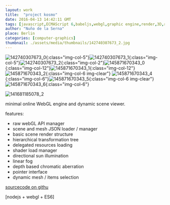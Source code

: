 ```yaml
---
layout: work
title:  "project kosmo"
date: 2016-04-13 14:42:11 GMT
tags: [javascript,ECMAScript 6,babeljs,webgl,graphic engine,render,3D,real time,html5,low poly,shaders,glsl,computer graphics]
author: "Nuño de la Serna"
place: Berlin
categories: [computer-graphics]
thumbnail: ./assets/media/thumbnails/142740307673_2.jpg
---
```


![142740307673_0](./assets/media/img/142740307673_0.jpg){:class="img-col-5"}![142740307673_1](./assets/media/img/142740307673_1.jpg){:class="img-col-5"}![142740307673_2](./assets/media/img/142740307673_2.jpg){:class="img-col-2"}![145871670343_0](./assets/media/img/145871670343_0.png){:class="img-col-12"}![145871670343_1](./assets/media/img/145871670343_1.png){:class="img-col-12"}![145871670343_2](./assets/media/img/145871670343_2.png){:class="img-col-6 img-clear"}
![145871670343_4](./assets/media/img/145871670343_4.png){:class="img-col-6"}![145871670343_5](./assets/media/img/145871670343_5.png){:class="img-col-6 img-clear"}![145871670343_6](./assets/media/img/145871670343_6.png){:class="img-col-6"}

![141681185078_2](./assets/media/img/141681185078_2.jpg)


minimal online WebGL engine and dynamic scene viewer.

features:
- raw webGL API manager
- scene and mesh JSON loader / manager
- basic scene render structure
- hierarchical transformation tree
- delegated resources loading
- shader load manager
- directional sun illumination
- linear fog
- depth based chromatic aberration
- pointer interface
- dynamic mesh / items selection


[sourcecode on githu](https://github.com/action-script/kosmo)

[nodejs + webgl + ES6]
